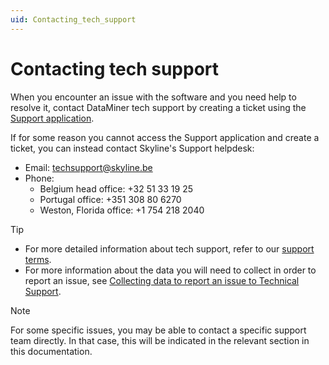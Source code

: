 ```yaml
---
uid: Contacting_tech_support
---
```


# Contacting tech support

When you encounter an issue with the software and you need help to resolve it, contact DataMiner tech support by creating a ticket using the [Support application](xref:User_operations_support).

If for some reason you cannot access the Support application and create a ticket, you can instead contact Skyline's Support helpdesk:

- Email: <techsupport@skyline.be>
- Phone:
  - Belgium head office: +32 51 33 19 25
  - Portugal office: +351 308 80 6270
  - Weston, Florida office: +1 754 218 2040

> [!TIP]
>
> - For more detailed information about tech support, refer to our [support terms](xref:Support_Terms_On_Premises).
> - For more information about the data you will need to collect in order to report an issue, see [Collecting data to report an issue to Technical Support](xref:Collecting_data_to_report_an_issue_to_TechSupport).

> [!NOTE]
> For some specific issues, you may be able to contact a specific support team directly. In that case, this will be indicated in the relevant section in this documentation.
